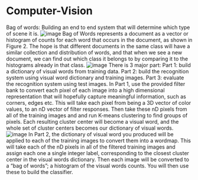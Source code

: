 # Computer-Vision
Bag of words:
Building an end to end system that will determine which type of scene it is.
![image](https://github.com/zhaxuefan/image/blob/master/718.png)
Bag of Words represents a document as a vector or histogram of counts for each word that occurs in the document, as shown in Figure 2. The hope is that different documents in the same class will have a similar collection and distribution of words, and that when we see a new document, we can find out which class it belongs to by comparing it to the histograms already in that class.
![image](https://github.com/zhaxuefan/image/blob/master/7181.png)
There is 3 major part: 
Part 1: build a dictionary of visual words from training data.
Part 2: build the recognition system using visual word dictionary and training images.
Part 3: evaluate the recognition system using test images.
In Part 1, use the provided filter bank to convert each pixel of each image into a high dimensional representation that will hopefully capture meaningful information, such as corners, edges etc. This will take each pixel from being a 3D vector of color values, to
an nD vector of filter responses. Then take these nD pixels from all of the training images and and run K-means clustering to find groups of pixels. Each resulting cluster center will become a visual word, and the whole set of cluster centers becomes our dictionary of
visual words.
![image](https://github.com/zhaxuefan/image/blob/master/7182.png)
In Part 2, the dictionary of visual word you produced will be applied to each of the training images to convert them into a wordmap. This will take each of the nD pixels in all of the filtered training images and assign each one a single integer label, corresponding to the
closest cluster center in the visual words dictionary. Then each image will be converted to a “bag of words”; a histogram of the visual words counts. You will then use these to build the classifier.
